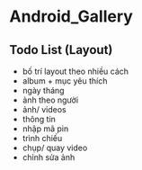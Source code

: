 # Android_Gallery

## Todo List (Layout)

- bố trí layout theo nhiều cách
- album + mục yêu thích
- ngày tháng
- ảnh theo người
- ảnh/ videos
- thông tin
- nhập mã pin
- trình chiếu
- chụp/ quay video
- chỉnh sửa ảnh

